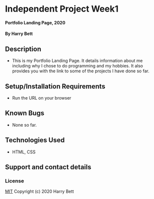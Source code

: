 # Independent Project Week1
#### Portfolio Landing Page, 2020  
#### By Harry Bett
## Description
* This is my Portfolio Landing Page. It details information about me including why I chose to do programming and my hobbies. It also provides you with the link to some of the projects I have done so far.
## Setup/Installation Requirements
* Run the URL on your browser
## Known Bugs
* None so far.
## Technologies Used
* HTML, CSS
## Support and contact details

### License
[MIT](https://choosealicense.com/licenses/mit/)
Copyright (c) 2020 Harry Bett